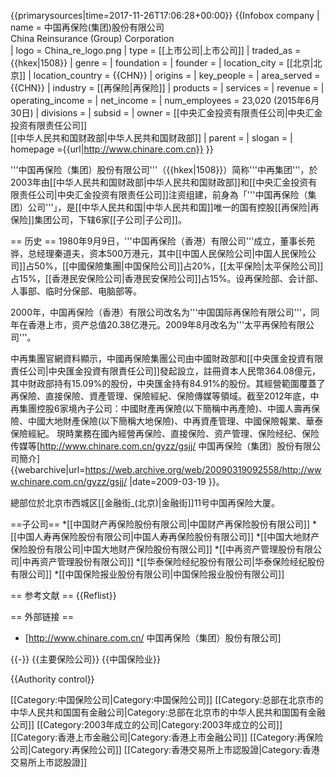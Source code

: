 {{primarysources|time=2017-11-26T17:06:28+00:00}}
{{Infobox company
| name = 中国再保险(集团)股份有限公司<br /> China Reinsurance (Group) Corporation  
| logo = China_re_logo.png
| type = [[上市公司|上市公司]]
| traded_as = {{hkex|1508}}
| genre = 
| foundation = 
| founder = 
| location_city = [[北京|北京]]
| location_country = {{CHN}}
| origins = 
| key_people = 
| area_served = {{CHN}}
| industry = [[再保险|再保险]] 
| products = 
| services = 
| revenue = 
| operating_income = 
| net_income = 
| num_employees = 23,020 (2015年6月30日)
| divisions = 
| subsid = 
| owner = [[中央汇金投资有限责任公司|中央汇金投资有限责任公司]]<br />[[中华人民共和国财政部|中华人民共和国财政部]]
| parent = 
| slogan = 
| homepage ={{url|http://www.chinare.com.cn}}
}}

'''中国再保险（集团）股份有限公司'''（{{hkex|1508}}）简称'''中再集团'''，於2003年由[[中华人民共和国财政部|中华人民共和国财政部]]和[[中央汇金投资有限责任公司|中央汇金投资有限责任公司]]注资组建，前身為「'''中国再保险（集团）公司'''」，是[[中华人民共和国|中华人民共和国]]唯一的国有控股[[再保险|再保险]]集团公司，下辖6家[[子公司|子公司]]。

== 历史 ==
1980年9月9日，'''中国再保险（香港）有限公司'''成立，董事长苑骅，总经理秦道夫，资本500万港元，其中[[中国人民保险公司|中国人民保险公司]]占50%，[[中國保險集團|中国保险公司]]占20%，[[太平保险|太平保险公司]]占15%，[[香港民安保险公司|香港民安保险公司]]占15%。设再保险部、会计部、人事部、临时分保部、电脑部等。

2000年，中国再保险（香港）有限公司改名为'''中国国际再保险有限公司'''，同年在香港上市，资产总值20.38亿港元。2009年8月改名为'''太平再保险有限公司'''。

中再集團官網資料顯示，中國再保險集團公司由中國財政部和[[中央匯金投資有限責任公司|中央匯金投資有限責任公司]]發起設立，註冊資本人民幣364.08億元，其中財政部持有15.09%的股份，中央匯金持有84.91%的股份。其經營範圍覆蓋了再保險、直接保險、資產管理、保險經紀、保險傳媒等領域。截至2012年底，中再集團控股6家境內子公司：中國財產再保險(以下簡稱中再產險)、中國人壽再保險、中國大地財產保險(以下簡稱大地保險)、中再資產管理、中國保險報業、華泰保險經紀。
現時業務在國內經營再保险、直接保险、资产管理、保险经纪、保险传媒等<ref>[http://www.chinare.com.cn/gyzz/gsjj/ 中国再保险（集团）股份有限公司簡介] {{webarchive|url=https://web.archive.org/web/20090319092558/http://www.chinare.com.cn/gyzz/gsjj/ |date=2009-03-19 }}</ref>。

總部位於北京市西城区[[金融街_(北京)|金融街]]11号中国再保险大厦。

==子公司==
*[[中国财产再保险股份有限公司|中国财产再保险股份有限公司]]
*[[中国人寿再保险股份有限公司|中国人寿再保险股份有限公司]]
*[[中国大地财产保险股份有限公司|中国大地财产保险股份有限公司]]
*[[中再资产管理股份有限公司|中再资产管理股份有限公司]]
*[[华泰保险经纪股份有限公司|华泰保险经纪股份有限公司]]
*[[中国保险报业股份有限公司|中国保险报业股份有限公司]]

== 参考文献 ==
{{Reflist}}

== 外部链接 ==
* [http://www.chinare.com.cn/ 中国再保险（集团）股份有限公司]

{{-}}
{{主要保险公司}}
{{中国保险业}}

{{Authority control}}

[[Category:中国保险公司|Category:中国保险公司]]
[[Category:总部在北京市的中华人民共和国国有金融公司|Category:总部在北京市的中华人民共和国国有金融公司]]
[[Category:2003年成立的公司|Category:2003年成立的公司]]
[[Category:香港上市金融公司|Category:香港上市金融公司]]
[[Category:再保险公司|Category:再保险公司]]
[[Category:香港交易所上市認股證|Category:香港交易所上市認股證]]